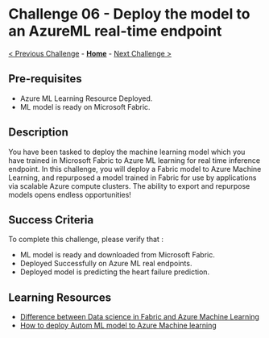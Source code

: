 # Challenge 06 - Deploy the model to an AzureML real-time endpoint

[< Previous Challenge](./Challenge-05.md) - **[Home](../README.md)** - [Next Challenge >](./Challenge-07.md)

## Pre-requisites
- Azure ML Learning Resource Deployed.
- ML model is ready on Microsoft Fabric.

## Description

You have been tasked to deploy the machine learning model which you have trained in Microsoft Fabric to Azure ML learning for real time inference endpoint.  In this challenge, you will deploy a Fabric model to Azure Machine Learning, and repurposed a model trained in Fabric for use by applications via scalable Azure compute clusters.  The ability to export and repurpose models opens endless opportunities!

## Success Criteria

To complete this challenge, please verify that :
  - ML model is ready and downloaded from Microsoft Fabric.
  - Deployed Successfully on Azure ML real endpoints.
  - Deployed model is predicting the heart failure prediction. 


## Learning Resources
  - [Difference between Data science in Fabric and Azure Machine Learning](https://www.linkedin.com/pulse/comparing-microsoft-fabric-azure-machine-learning-which-kim-berg)
  - [How to deploy Autom ML model to Azure Machine learning](https://learn.microsoft.com/en-us/azure/machine-learning/how-to-deploy-automl-endpoint?view=azureml-api-2&tabs=Studio)
    
